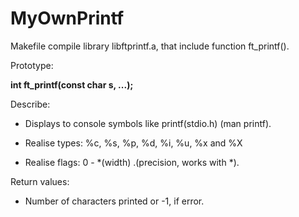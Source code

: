 # MyOwnPrintf
Makefile compile library libftprintf.a, that include function ft_printf().

Prototype:

**int ft_printf(const char s, ...);**

Describe:

- Displays to console symbols like printf(stdio.h) (man printf).

- Realise types: %c, %s, %p, %d, %i, %u, %x and %X

- Realise flags: 0 - *(width) .(precision, works with *).

Return values:

- Number of characters printed or -1, if error.
